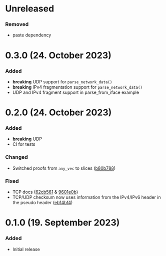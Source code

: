 # Unreleased
### Removed
- paste dependency

# 0.3.0 (24. October 2023)
### Added
- **breaking** UDP support for `parse_network_data()`
- **breaking** IPv4 fragmentation support for `parse_network_data()`
- UDP and IPv4 fragment support in parse_from_iface example

# 0.2.0 (24. October 2023)
### Added
- **breaking** UDP
- CI for tests

### Changed
- Switched proofs from `any_vec` to slices ([b80b788](https://github.com/arctic-alpaca/mutnet/commit/b80b78875e22f9aeb66d706bbe847d6f7218fb7b))

### Fixed
- TCP docs ([62cb561](https://github.com/arctic-alpaca/mutnet/commit/62cb5614b819d304bd38c3239d34c3cfff07f500) & [9601e0b](https://github.com/arctic-alpaca/mutnet/commit/9601e0bd56c1ee3b023453573c4fa830362b1ea3))
- TCP/UDP checksum now uses information from the IPv4/IPv6 header in the pseudo header ([eb14bf4](https://github.com/arctic-alpaca/mutnet/commit/eb14bf42dfdec29e10b9bcd520bbd8075282ed83))

# 0.1.0 (19. September 2023)
### Added
- Initial release
